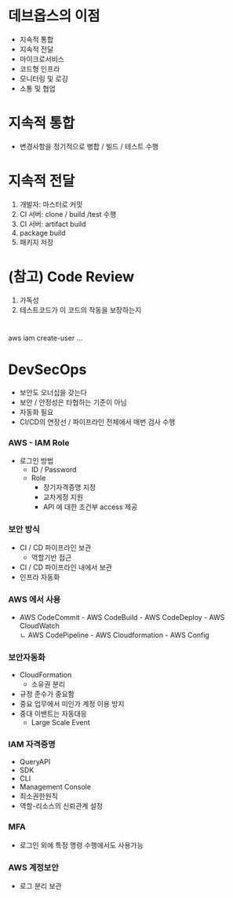 # 데브옵스의 이점
* 지속적 통합
* 지속적 전달
* 마이크로서비스
* 코드형 인프라
* 모니터링 및 로깅
* 소통 및 협업

# 지속적 통합
* 변경사항을 정기적으로 병합 / 빌드 / 테스트 수행

# 지속적 전달
1. 개발자: 마스터로 커밋
2. CI 서버: clone / build /test 수행
3. CI 서버: artifact build
4. package build
5. 패키지 저장

# (참고) Code Review
1. 가독성
2. 테스트코드가 이 코드의 작동을 보장하는지

#
aws iam create-user ...

# DevSecOps
* 보안도 오너십을 갖는다
* 보안 / 안정성은 타협하는 기준이 아님
* 자동화 필요
* CI/CD의 연장선 / 파이프라인 전체에서 매번 검사 수행

### AWS - IAM Role
* 로그인 방법
  * ID / Password
  * Role
    * 장기자격증명 지정
    * 교차게정 지원
    * API 에 대한 조건부 access 제공

### 보안 방식
* CI / CD 파이프라인 보관
  * 역할기반 접근
* CI / CD 파이프라인 내에서 보관
* 인프라 자동화

### AWS 에서 사용
* AWS CodeCommit - AWS CodeBuild - AWS CodeDeploy - AWS CloudWatch  
  ㄴ AWS CodePipeline - AWS Cloudformation - AWS Config  

### 보안자동화
* CloudFormation
  * 소유권 분리
* 규정 준수가 중요함
* 중요 업무에서 미인가 계정 이용 방지
* 중대 이밴트는 자동대응
  * Large Scale Event

### IAM 자격증명
* QueryAPI
* SDK
* CLI
* Management Console
* 최소권한원칙
* 역할-리소스의 신뢰관계 설정

### MFA
* 로그인 외에 특정 명령 수행에서도 사용가능

### AWS 계정보안
* 로그 분리 보관